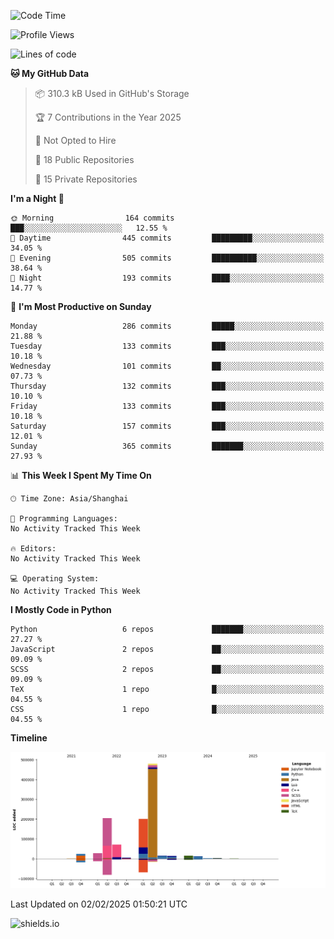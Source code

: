 <!--START_SECTION:waka-->
![Code Time](http://img.shields.io/badge/Code%20Time-427%20hrs%2041%20mins-blue)

![Profile Views](http://img.shields.io/badge/Profile%20Views-0-blue)

![Lines of code](https://img.shields.io/badge/From%20Hello%20World%20I%27ve%20Written-1.1%20million%20lines%20of%20code-blue)

**🐱 My GitHub Data** 

> 📦 310.3 kB Used in GitHub's Storage 
 > 
> 🏆 7 Contributions in the Year 2025
 > 
> 🚫 Not Opted to Hire
 > 
> 📜 18 Public Repositories 
 > 
> 🔑 15 Private Repositories 
 > 
**I'm a Night 🦉** 

```text
🌞 Morning                164 commits         ███░░░░░░░░░░░░░░░░░░░░░░   12.55 % 
🌆 Daytime                445 commits         █████████░░░░░░░░░░░░░░░░   34.05 % 
🌃 Evening                505 commits         ██████████░░░░░░░░░░░░░░░   38.64 % 
🌙 Night                  193 commits         ████░░░░░░░░░░░░░░░░░░░░░   14.77 % 
```
📅 **I'm Most Productive on Sunday** 

```text
Monday                   286 commits         █████░░░░░░░░░░░░░░░░░░░░   21.88 % 
Tuesday                  133 commits         ███░░░░░░░░░░░░░░░░░░░░░░   10.18 % 
Wednesday                101 commits         ██░░░░░░░░░░░░░░░░░░░░░░░   07.73 % 
Thursday                 132 commits         ███░░░░░░░░░░░░░░░░░░░░░░   10.10 % 
Friday                   133 commits         ███░░░░░░░░░░░░░░░░░░░░░░   10.18 % 
Saturday                 157 commits         ███░░░░░░░░░░░░░░░░░░░░░░   12.01 % 
Sunday                   365 commits         ███████░░░░░░░░░░░░░░░░░░   27.93 % 
```


📊 **This Week I Spent My Time On** 

```text
🕑︎ Time Zone: Asia/Shanghai

💬 Programming Languages: 
No Activity Tracked This Week

🔥 Editors: 
No Activity Tracked This Week

💻 Operating System: 
No Activity Tracked This Week
```

**I Mostly Code in Python** 

```text
Python                   6 repos             ███████░░░░░░░░░░░░░░░░░░   27.27 % 
JavaScript               2 repos             ██░░░░░░░░░░░░░░░░░░░░░░░   09.09 % 
SCSS                     2 repos             ██░░░░░░░░░░░░░░░░░░░░░░░   09.09 % 
TeX                      1 repo              █░░░░░░░░░░░░░░░░░░░░░░░░   04.55 % 
CSS                      1 repo              █░░░░░░░░░░░░░░░░░░░░░░░░   04.55 % 
```



**Timeline**

![Lines of Code chart](https://raw.githubusercontent.com/kopp4/kopp4/main/assets/bar_graph.png)


 Last Updated on 02/02/2025 01:50:21 UTC
<!--END_SECTION:waka-->
![shields.io](https://img.shields.io/github/commit-activity/w/kopp4/kopp4?color=g&label=abusing%20bot&style=flat-square)
